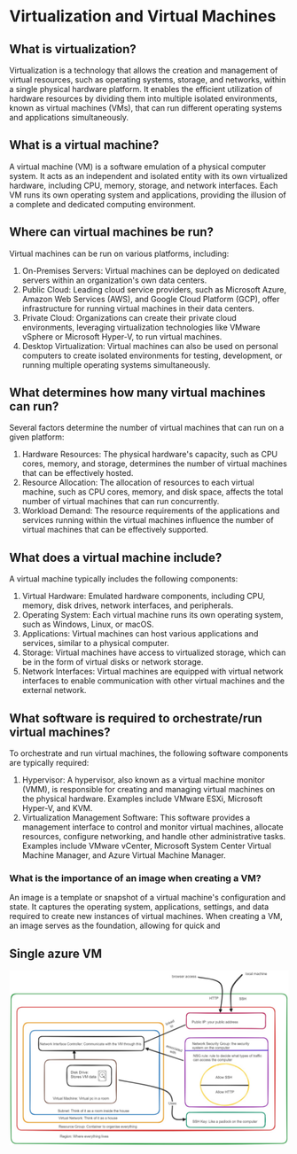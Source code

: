 # Virtualization and Virtual Machines

## What is virtualization?

Virtualization is a technology that allows the creation and management of virtual resources, such as operating systems, storage, and networks, within a single physical hardware platform. It enables the efficient utilization of hardware resources by dividing them into multiple isolated environments, known as virtual machines (VMs), that can run different operating systems and applications simultaneously.

## What is a virtual machine?

A virtual machine (VM) is a software emulation of a physical computer system. It acts as an independent and isolated entity with its own virtualized hardware, including CPU, memory, storage, and network interfaces. Each VM runs its own operating system and applications, providing the illusion of a complete and dedicated computing environment.

## Where can virtual machines be run?

Virtual machines can be run on various platforms, including:

1. On-Premises Servers: Virtual machines can be deployed on dedicated servers within an organization's own data centers.
2. Public Cloud: Leading cloud service providers, such as Microsoft Azure, Amazon Web Services (AWS), and Google Cloud Platform (GCP), offer infrastructure for running virtual machines in their data centers.
3. Private Cloud: Organizations can create their private cloud environments, leveraging virtualization technologies like VMware vSphere or Microsoft Hyper-V, to run virtual machines.
4. Desktop Virtualization: Virtual machines can also be used on personal computers to create isolated environments for testing, development, or running multiple operating systems simultaneously.

## What determines how many virtual machines can run?

Several factors determine the number of virtual machines that can run on a given platform:

1. Hardware Resources: The physical hardware's capacity, such as CPU cores, memory, and storage, determines the number of virtual machines that can be effectively hosted.
2. Resource Allocation: The allocation of resources to each virtual machine, such as CPU cores, memory, and disk space, affects the total number of virtual machines that can run concurrently.
3. Workload Demand: The resource requirements of the applications and services running within the virtual machines influence the number of virtual machines that can be effectively supported.

## What does a virtual machine include?

A virtual machine typically includes the following components:

1. Virtual Hardware: Emulated hardware components, including CPU, memory, disk drives, network interfaces, and peripherals.
2. Operating System: Each virtual machine runs its own operating system, such as Windows, Linux, or macOS.
3. Applications: Virtual machines can host various applications and services, similar to a physical computer.
4. Storage: Virtual machines have access to virtualized storage, which can be in the form of virtual disks or network storage.
5. Network Interfaces: Virtual machines are equipped with virtual network interfaces to enable communication with other virtual machines and the external network.

## What software is required to orchestrate/run virtual machines?

To orchestrate and run virtual machines, the following software components are typically required:

1. Hypervisor: A hypervisor, also known as a virtual machine monitor (VMM), is responsible for creating and managing virtual machines on the physical hardware. Examples include VMware ESXi, Microsoft Hyper-V, and KVM.
2. Virtualization Management Software: This software provides a management interface to control and monitor virtual machines, allocate resources, configure networking, and handle other administrative tasks. Examples include VMware vCenter, Microsoft System Center Virtual Machine Manager, and Azure Virtual Machine Manager.

### What is the importance of an image when creating a VM?

An image is a template or snapshot of a virtual machine's configuration and state. It captures the operating system, applications, settings, and data required to create new instances of virtual machines. When creating a VM, an image serves as the foundation, allowing for quick and

## Single azure VM
![Alt Text](./diagram.jpg)